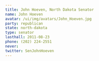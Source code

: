 ```yaml
---
title: John Hoeven, North Dakota Senator
name: John Hoeven
avatar: /ui/img/avatars/John_Hoeven.jpg
party: republican
state: north-dakota
type: senator
lasthall: 2011-08-23
phone: (202) 224-2551
never:
twitter: SenJohnHoeven
---
```

